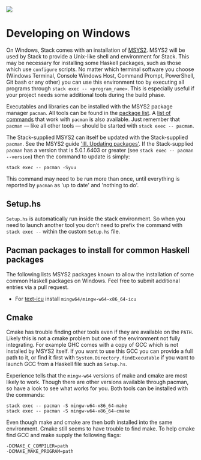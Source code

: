 <div class="hidden-warning"><a href="https://docs.haskellstack.org/"><img src="https://cdn.jsdelivr.net/gh/commercialhaskell/stack/doc/img/hidden-warning.svg"></a></div>

# Developing on Windows #

On Windows, Stack comes with an installation of [MSYS2](https://www.msys2.org/).
MSYS2 will be used by Stack to provide a Unix-like shell and environment for
Stack. This may be necessary for installing some Haskell packages, such as those
which use `configure` scripts. No matter which terminal software you choose
(Windows Terminal, Console Windows Host, Command Prompt, PowerShell, Git bash or
any other) you can use this environment too by executing all programs through
`stack exec -- <program_name>`. This is especially useful if your
project needs some additional tools during the build phase.

Executables and libraries can be installed with the MSYS2 package manager
`pacman`. All tools can be found in the
[package list](https://github.com/msys2/msys2/wiki/Packages). A [list of
commands](https://github.com/msys2/msys2/wiki/Using-packages) that work with
`pacman` is also available. Just remember that `pacman` &mdash; like all other
tools &mdash; should be started with `stack exec -- pacman`.

The Stack-supplied MSYS2 can itself be updated with the Stack-supplied `pacman`.
See the MSYS2 guide ['III. Updating packages'](https://www.msys2.org/wiki/MSYS2-installation/). If the Stack-supplied `pacman` has a version that is
5.0.1.6403 or greater (see `stack exec -- pacman --version`) then the command to
update is simply:

    stack exec -- pacman -Syuu

This command may need to be run more than once, until everything is reported by `pacman` as 'up to date' and 'nothing to do'.

## Setup.hs ##

`Setup.hs` is automatically run inside the stack environment. So when
you need to launch another tool you don't need to prefix the command
with `stack exec --` within the custom `Setup.hs` file.

## Pacman packages to install for common Haskell packages ##

The following lists MSYS2 packages known to allow the installation of
some common Haskell packages on Windows. Feel free to submit
additional entries via a pull request.

* For [text-icu](https://github.com/bos/text-icu) install `mingw64/mingw-w64-x86_64-icu`

## Cmake ##

Cmake has trouble finding other tools even if they are available on
the `PATH`. Likely this is not a cmake problem but one of the
environment not fully integrating. For example GHC comes with a copy
of GCC which is not installed by MSYS2 itself. If you want to use this
GCC you can provide a full path to it, or find it first with
`System.Directory.findExecutable` if you want to launch GCC from a
Haskell file such as `Setup.hs`.

Experience tells that the `mingw-w64` versions of make and cmake are
most likely to work. Though there are other versions available through
pacman, so have a look to see what works for you. Both tools can be
installed with the commands:

```
stack exec -- pacman -S mingw-w64-x86_64-make
stack exec -- pacman -S mingw-w64-x86_64-cmake
```

Even though make and cmake are then both installed into the same
environment. Cmake still seems to have trouble to find make. To help
cmake find GCC and make supply the following flags:

```
-DCMAKE_C_COMPILER=path
-DCMAKE_MAKE_PROGRAM=path
```
